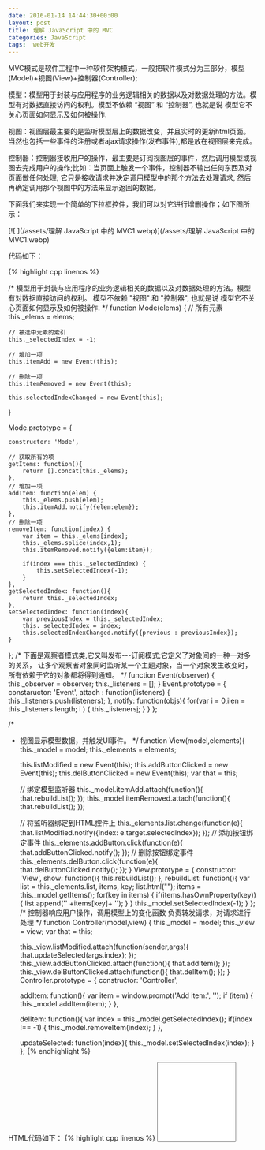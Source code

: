 ```yaml
---
date: 2016-01-14 14:44:30+00:00
layout: post
title: 理解 JavaScript 中的 MVC
categories: JavaScript
tags:  web开发
---
```



MVC模式是软件工程中一种软件架构模式，一般把软件模式分为三部分，模型(Model)+视图(View)+控制器(Controller);

模型：模型用于封装与应用程序的业务逻辑相关的数据以及对数据处理的方法。模型有对数据直接访问的权利。模型不依赖 “视图” 和 “控制器”, 也就是说 模型它不关心页面如何显示及如何被操作.

视图：视图层最主要的是监听模型层上的数据改变，并且实时的更新html页面。当然也包括一些事件的注册或者ajax请求操作(发布事件),都是放在视图层来完成。

控制器：控制器接收用户的操作，最主要是订阅视图层的事件，然后调用模型或视图去完成用户的操作;比如：当页面上触发一个事件，控制器不输出任何东西及对页面做任何处理; 它只是接收请求并决定调用模型中的那个方法去处理请求, 然后再确定调用那个视图中的方法来显示返回的数据。

下面我们来实现一个简单的下拉框控件，我们可以对它进行增删操作；如下图所示：

[![ ](/assets/理解 JavaScript 中的 MVC1.webp)](/assets/理解 JavaScript 中的 MVC1.webp)

代码如下：

{% highlight cpp linenos %}

/*
 模型用于封装与应用程序的业务逻辑相关的数据以及对数据处理的方法。模型有对数据直接访问的权利。
 模型不依赖 "视图" 和 "控制器", 也就是说 模型它不关心页面如何显示及如何被操作.
*/
function Mode(elems) {
    // 所有元素
    this._elems = elems;
 
    // 被选中元素的索引
    this._selectedIndex = -1;
 
    // 增加一项
    this.itemAdd = new Event(this);
 
    // 删除一项
    this.itemRemoved = new Event(this);
 
    this.selectedIndexChanged = new Event(this);
}
 
Mode.prototype = {
 
    constructor: 'Mode',
 
    // 获取所有的项
    getItems: function(){
        return [].concat(this._elems);
    },
    // 增加一项
    addItem: function(elem) {
        this._elems.push(elem);
        this.itemAdd.notify({elem:elem});
    },
    // 删除一项
    removeItem: function(index) {
        var item = this._elems[index];
        this._elems.splice(index,1);
        this.itemRemoved.notify({elem:item});
 
        if(index === this._selectedIndex) {
            this.setSelectedIndex(-1);
        }
    },
    getSelectedIndex: function(){
        return this._selectedIndex;
    },
    setSelectedIndex: function(index){
        var previousIndex = this._selectedIndex;
        this._selectedIndex = index;
        this.selectedIndexChanged.notify({previous : previousIndex});
    }
};
/*
 下面是观察者模式类,它又叫发布---订阅模式;它定义了对象间的一种一对多的关系，
  让多个观察者对象同时监听某一个主题对象，当一个对象发生改变时，所有依赖于它的对象都将得到通知。
*/
function Event(observer) {
    this._observer = observer;
    this._listeners = [];
}
Event.prototype = {
    constaructor: 'Event',
    attach : function(listeners) {
        this._listeners.push(listeners);
    },
    notify: function(objs){
        for(var i = 0,ilen = this._listeners.length; i ) {
            this._listeners[i](this._observer,objs);
        }
    }
};
 
/*
 * 视图显示模型数据，并触发UI事件。
 */
function View(model,elements){
    this._model = model;
    this._elements = elements;
 
    this.listModified = new Event(this);
    this.addButtonClicked = new Event(this);
    this.delButtonClicked = new Event(this);
    var that = this;
 
    // 绑定模型监听器
    this._model.itemAdd.attach(function(){
        that.rebuildList();
    });
    this._model.itemRemoved.attach(function(){
        that.rebuildList();
    });
 
    // 将监听器绑定到HTML控件上
    this._elements.list.change(function(e){
        that.listModified.notify({index: e.target.selectedIndex});
    });
    // 添加按钮绑定事件
    this._elements.addButton.click(function(e){
        that.addButtonClicked.notify();
    });
    // 删除按钮绑定事件
    this._elements.delButton.click(function(e){
        that.delButtonClicked.notify();
    });
}
View.prototype = {
    constructor:  'View',
    show:  function(){
        this.rebuildList();
    },
    rebuildList: function(){
        var list = this._elements.list,
            items,
            key;
        list.html("");
        items = this._model.getItems();
        for(key in items) {
            if(items.hasOwnProperty(key)) {
                list.append('' +items[key]+ '');
            }
        }
        this._model.setSelectedIndex(-1);
    }
};
/*
 控制器响应用户操作，调用模型上的变化函数
 负责转发请求，对请求进行处理
*/
function Controller(model,view) {
    this._model = model;
    this._view = view;
    var that = this;
 
    this._view.listModified.attach(function(sender,args){
        that.updateSelected(args.index);
    });
    this._view.addButtonClicked.attach(function(){
        that.addItem();
    });
    this._view.delButtonClicked.attach(function(){
        that.delItem();
    });
}
Controller.prototype = {
    constructor: 'Controller',
 
    addItem: function(){
        var item = window.prompt('Add item:', '');
        if (item) {
            this._model.addItem(item);
        }
    },
 
    delItem: function(){
        var index = this._model.getSelectedIndex();
        if(index !== -1) {
            this._model.removeItem(index);
        }
    },
 
    updateSelected: function(index){
        this._model.setSelectedIndex(index);
    }
};
{% endhighlight %}

HTML代码如下：
{% highlight cpp linenos %}
<select id="list" size="10" style="width: 10rem">select>br/>
<button id="plusBtn">  +  button>
<button id="minusBtn">  -  button>
{% endhighlight %}

页面初始化代码如下：
{% highlight cpp linenos %}
$(function () {
    var model = new Mode(['PHP', 'JavaScript']),
      view = new View(model, {
        'list' : $('#list'), 
        'addButton' : $('#plusBtn'), 
        'delButton' : $('#minusBtn')
       }),
       controller = new Controller(model, view);        
        view.show();
});
{% endhighlight %}

代码分析如下：

先分下下 我们是要实现什么样的功能; 基本功能有：一个下拉框，通过用户输入的操作来实现用户增加一项及用户选中一项后删除一项的功能;
当然也添加了用户切换到那一项的事件;

比如我们现在来增加一条数据的时候，在视图层上添加监听事件，如下代码：
{% highlight cpp linenos %}
// 添加按钮绑定事件
this._elements.addButton.click(function(e){
    that.addButtonClicked.notify();
});
{% endhighlight %}

然后调用观察者类Event中的方法notify(发布一个事件) that.addButtonClicked.notify();大家都知道，观察者模式又叫发布-订阅模式,
让多个观察者对象同时监听某一个主题对象，当某一个主题对象发生改变的时候，所有依赖它的对象都会得到通知;
因此在控制层(Controller)我们可以使用如下代码对发布者进行监听操作：
{% highlight cpp linenos %}
this._view.addButtonClicked.attach(function(){
    that.addItem();
});
之后调用自身的方法addItem();代码如下：
addItem: function(){
    var item = window.prompt('Add item:', '');
    if (item) {
        this._model.addItem(item);
    }
}
{% endhighlight %}

调用模型层(model)的方法addItem();把一条数据插入到select框里面去;model(模型层)的addItem()方法代码如下：
{% highlight cpp linenos %}
// 增加一项
addItem: function(elem) {
    this._elems.push(elem);
    this.itemAdd.notify({elem:elem});
},
{% endhighlight %}

如上代码 增加一项后，通过 this.itemAdd 发布一个消息，然后在视图层(View)上通过如下代码来监听这个消息;代码如下：
{% highlight cpp linenos %}
// 绑定模型监听器
this._model.itemAdd.attach(function(){
      that.rebuildList();
});
{% endhighlight %}

最后监听到模型上(Model)的数据发生改变后，及时调用自身的方法rebuildList()去更新页面上的数据;

模型层(Model)最主要做业务数据封装操作。视图层(View)主要发布事件操作及监听模型层上的数据，如果模型层上有数据改变的时候，及时更新页面操作，最后显示给页面上来，控制层(Controller)主要监听视图层(View)的事件，调用模型层(Model)的方法来更新模型上的数据，模型层数据更新后，会发布一条消息出去，最后视图层(View)通过监听模型层(Model)的数据变化，来更新页面的显示; 如上是MVC的基本流程。

MVC的优点：

耦合性低：视图层和业务层分离了，如果页面上显示改变的话，直接在视图层更改即可，不用动模型层和控制层上的代码;也就是视图层 与 模型层和控制层已经分离了;所以很容易改变应用层的数据层和业务规则。
可维护性：分离视图层和业务逻辑层也使得WEB应用更易于维护和修改。

MVC的缺点：

个人觉得适合于大型项目，对于中小型项目并不适合，因为要实现一个简单的增删改操作，只需要一点点JS代码，但是MVC模式代码量明显增加了。
对于学习成本也就提高了，当然如果使用一些封装好的MVC库或者框架就好了。
